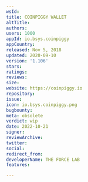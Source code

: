 ```yaml
---
wsId: 
title: COINPIGGY WALLET
altTitle: 
authors: 
users: 1000
appId: io.bsys.coinpiggy
appCountry: 
released: Nov 5, 2018
updated: 2020-09-10
version: '1.106'
stars: 
ratings: 
reviews: 
size: 
website: https://coinpiggy.io
repository: 
issue: 
icon: io.bsys.coinpiggy.png
bugbounty: 
meta: obsolete
verdict: wip
date: 2022-10-21
signer: 
reviewArchive: 
twitter: 
social: 
redirect_from: 
developerName: THE FORCE LAB
features: 

---
```


